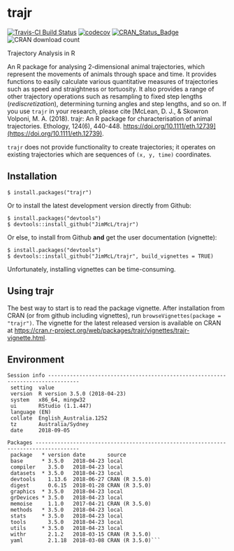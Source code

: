 # trajr

[![Travis-CI Build Status](https://travis-ci.org/JimMcL/trajr.svg?branch=master)](https://travis-ci.org/JimMcL/trajr)
[![codecov](https://codecov.io/gh/JimMcL/trajr/branch/master/graph/badge.svg)](https://codecov.io/gh/JimMcL/trajr)
[![CRAN_Status_Badge](https://www.r-pkg.org/badges/version/trajr)](https://cran.r-project.org/package=trajr)
![CRAN download count](http://cranlogs.r-pkg.org/badges/grand-total/trajr)

Trajectory Analysis in R

An R package for analysing 2-dimensional animal trajectories, which represent the movements of animals through space and time. It provides functions to easily calculate various quantitative measures of trajectories such as speed and straightness or tortuosity. It also provides a range of other trajectory operations such as resampling to fixed step lengths (_rediscretization_), determining turning angles and step lengths, and so on. If you use `trajr` in your research, please cite [McLean, D. J., & Skowron Volponi, M. A. (2018). trajr: An R package for characterisation of animal trajectories. Ethology, 124(6), 440-448. https://doi.org/10.1111/eth.12739](https://doi.org/10.1111/eth.12739). 

`trajr` does not provide functionality to create trajectories; it operates on existing trajectories which are sequences of `(x, y, time)` coordinates.

## Installation
    $ install.packages("trajr")

Or to install the latest development version directly from Github:

    $ install.packages("devtools")
    $ devtools::install_github("JimMcL/trajr")
    
Or else, to install from Github **and** get the user documentation (vignette):

    $ install.packages("devtools")
    $ devtools::install_github("JimMcL/trajr", build_vignettes = TRUE)
    
Unfortunately, installing vignettes can be time-consuming.

## Using trajr

The best way to start is to read the package vignette. After installation from CRAN (or from github including vignettes), run `browseVignettes(package = "trajr")`. The vignette for the latest released version is available on CRAN at https://cran.r-project.org/web/packages/trajr/vignettes/trajr-vignette.html.

## Environment
<!-- Output from devtools::session_info() -->
```
Session info --------------------------------------------------------------------------------
 setting  value                       
 version  R version 3.5.0 (2018-04-23)
 system   x86_64, mingw32             
 ui       RStudio (1.1.447)           
 language (EN)                        
 collate  English_Australia.1252      
 tz       Australia/Sydney            
 date     2018-09-05                  

Packages ------------------------------------------------------------------------------------
 package   * version date       source        
 base      * 3.5.0   2018-04-23 local         
 compiler    3.5.0   2018-04-23 local         
 datasets  * 3.5.0   2018-04-23 local         
 devtools    1.13.6  2018-06-27 CRAN (R 3.5.0)
 digest      0.6.15  2018-01-28 CRAN (R 3.5.0)
 graphics  * 3.5.0   2018-04-23 local         
 grDevices * 3.5.0   2018-04-23 local         
 memoise     1.1.0   2017-04-21 CRAN (R 3.5.0)
 methods   * 3.5.0   2018-04-23 local         
 stats     * 3.5.0   2018-04-23 local         
 tools       3.5.0   2018-04-23 local         
 utils     * 3.5.0   2018-04-23 local         
 withr       2.1.2   2018-03-15 CRAN (R 3.5.0)
 yaml        2.1.18  2018-03-08 CRAN (R 3.5.0)```
